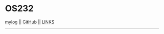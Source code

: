 # OS232
[mylog](https://github.com/RafliMahesa/os232/blob/master/TXT/mylog.txt) || [GitHub](https://github.com/RafliMahesa/) || [LINKS](https://github.com/RafliMahesa/os232/blob/master/LINKS/)
<br>
<hr>
